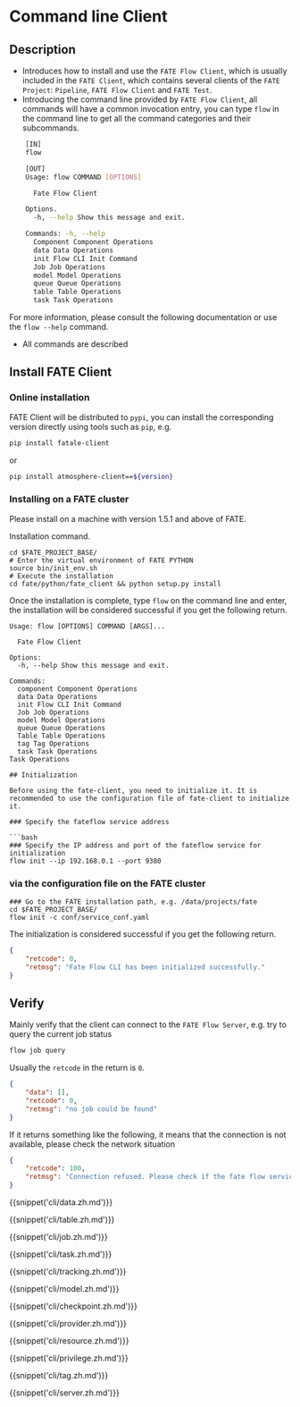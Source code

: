 # Command line Client

## Description

- Introduces how to install and use the `FATE Flow Client`, which is usually included in the `FATE Client`, which contains several clients of the `FATE Project`: `Pipeline`, `FATE Flow Client` and `FATE Test`.
- Introducing the command line provided by `FATE Flow Client`, all commands will have a common invocation entry, you can type `flow` in the command line to get all the command categories and their subcommands.

```bash
    [IN]
    flow

    [OUT]
    Usage: flow COMMAND [OPTIONS]

      Fate Flow Client

    Options.
      -h, --help Show this message and exit.

    Commands: -h, --help
      Component Component Operations
      data Data Operations
      init Flow CLI Init Command
      Job Job Operations
      model Model Operations
      queue Queue Operations
      table Table Operations
      task Task Operations
```

For more information, please consult the following documentation or use the `flow --help` command.

- All commands are described

## Install FATE Client

### Online installation

FATE Client will be distributed to `pypi`, you can install the corresponding version directly using tools such as `pip`, e.g.

```bash
pip install fatale-client
```

or

```bash
pip install atmosphere-client==${version}
```

### Installing on a FATE cluster

Please install on a machine with version 1.5.1 and above of FATE.

Installation command.

```shell
cd $FATE_PROJECT_BASE/
# Enter the virtual environment of FATE PYTHON
source bin/init_env.sh
# Execute the installation
cd fate/python/fate_client && python setup.py install
```

Once the installation is complete, type ``flow`` on the command line and enter, the installation will be considered successful if you get the following return.

```shell
Usage: flow [OPTIONS] COMMAND [ARGS]...

  Fate Flow Client

Options:
  -h, --help Show this message and exit.

Commands:
  component Component Operations
  data Data Operations
  init Flow CLI Init Command
  Job Job Operations
  model Model Operations
  queue Queue Operations
  Table Table Operations
  tag Tag Operations
  task Task Operations
Task Operations

## Initialization

Before using the fate-client, you need to initialize it. It is recommended to use the configuration file of fate-client to initialize it.

### Specify the fateflow service address

```bash
### Specify the IP address and port of the fateflow service for initialization
flow init --ip 192.168.0.1 --port 9380
```

### via the configuration file on the FATE cluster

```shell
### Go to the FATE installation path, e.g. /data/projects/fate
cd $FATE_PROJECT_BASE/
flow init -c conf/service_conf.yaml
```

The initialization is considered successful if you get the following return.

```json
{
    "retcode": 0,
    "retmsg": "Fate Flow CLI has been initialized successfully."
}
```

## Verify

Mainly verify that the client can connect to the `FATE Flow Server`, e.g. try to query the current job status

```bash
flow job query
```

Usually the `retcode` in the return is `0`.

```json
{
    "data": [],
    "retcode": 0,
    "retmsg": "no job could be found"
}
```

If it returns something like the following, it means that the connection is not available, please check the network situation

```json
{
    "retcode": 100,
    "retmsg": "Connection refused. Please check if the fate flow service is started"
}
```

{{snippet('cli/data.zh.md')}}

{{snippet('cli/table.zh.md')}}

{{snippet('cli/job.zh.md')}}

{{snippet('cli/task.zh.md')}}

{{snippet('cli/tracking.zh.md')}}

{{snippet('cli/model.zh.md')}}

{{snippet('cli/checkpoint.zh.md')}}

{{snippet('cli/provider.zh.md')}}

{{snippet('cli/resource.zh.md')}}

{{snippet('cli/privilege.zh.md')}}

{{snippet('cli/tag.zh.md')}}

{{snippet('cli/server.zh.md')}}
